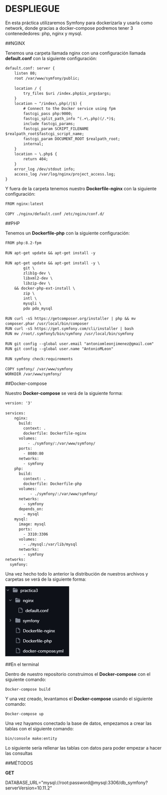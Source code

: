 # DESPLIEGUE

En esta práctica utilizaremos Symfony para dockerizarla y usarla como network, donde gracias a docker-compose podremos tener 3 contenededores: php, nginx y mysql.

##NGINX

Tenemos una carpeta llamada nginx con una configuración llamada __default.conf__ con la siguiente configuración:

```
default.conf: server {
    listen 80;
    root /var/www/symfony/public;

    location / {
        try_files $uri /index.php$is_args$args;
    }
    location ~ ^/index\.php(/|$) {
        # Connect to the Docker service using fpm
        fastcgi_pass php:9000;
        fastcgi_split_path_info ^(.+\.php)(/.*)$;
        include fastcgi_params;
        fastcgi_param SCRIPT_FILENAME $realpath_root$fastcgi_script_name;
        fastcgi_param DOCUMENT_ROOT $realpath_root;
        internal;
    }
    location ~ \.php$ {
        return 404;
    }
    error_log /dev/stdout info;
    access_log /var/log/nginx/project_access.log;
}

```

Y fuera de la carpeta tenemos nuestro __Dockerfile-nginx__ con la siguiente configuración:

```
FROM nginx:latest

COPY ./nginx/default.conf /etc/nginx/conf.d/

```

##PHP

Tenemos un __Dockerfile-php__ con la siguiente configuración:

```
FROM php:8.2-fpm

RUN apt-get update && apt-get install -y

RUN apt-get update && apt-get install -y \
        git \
        zlib1g-dev \
        libxml2-dev \
        libzip-dev \
    && docker-php-ext-install \
        zip \
        intl \
		mysqli \
        pdo pdo_mysql
    
RUN curl -sS https://getcomposer.org/installer | php && mv composer.phar /usr/local/bin/composer
RUN curl -sS https://get.symfony.com/cli/installer | bash
RUN mv /root/.symfony5/bin/symfony /usr/local/bin/symfony

RUN git config --global user.email "antoniomleonjimenez@gmail.com"
RUN git config --global user.name "AntonioMLeon"

RUN symfony check:requirements

COPY symfony/ /var/www/symfony
WORKDIR /var/www/symfony/

```
##Docker-compose

Nuestro __Docker-compose__ se verá de la siguiente forma:

```
version: '3'

services:
    nginx:
      build:
        context: .
        dockerfile: Dockerfile-nginx
      volumes:
          - ./symfony/:/var/www/symfony/
      ports:
        - 8080:80
      networks:
        - symfony
    php:
      build:
        context: .
        dockerfile: Dockerfile-php
      volumes:
           - ./symfony/:/var/www/symfony/
      networks:
        - symfony
      depends_on:
        - mysql
    mysql:
      image: mysql
      ports:
        - 3310:3306
      volumes:
        - ./mysql:/var/lib/mysql
      networks:
        - symfony
networks:
  symfony:

```
Una vez hecho todo lo anterior la distribución de nuestros archivos y carpetas se verá de la siguiente forma:

![captura1](distribucioncarpetas.jpg)

##En el terminal

Dentro de nuestro repositorio construimos el __Docker-compose__ con el siguiente comando:

```
Docker-compose build

```
Y una vez creado, levantamos el __Docker-compose__ usando el siguiente comando:

```
Docker-compose up

```
Una vez hayamos conectado la base de datos, empezamos a crear las tablas con el siguiente comando:

```
bin/console make:entity

```

Lo siguiente sería rellenar las tablas con datos para poder empezar a hacer las consultas

##MÉTODOS

__GET__


DATABASE_URL="mysql://root:password@mysql:3306/db_symfony?serverVersion=10.11.2"
